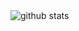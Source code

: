 <picture decoding="async" loading="lazy">
  <img alt="github stats" src="https://pixel-profile.vercel.app/api/github-stats?username=lunaticsm&screen_effect=false&theme=fuji&hide=avatar&dithering=true">
</picture>

